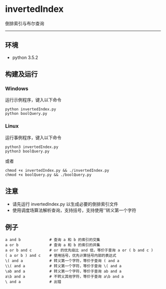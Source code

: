 
# invertedIndex
倒排索引与布尔查询

---------


## 环境
+ python 3.5.2


## 构建及运行

### Windows
运行示例程序，键入以下命令

    python invertedIndex.py
    python boolQuery.py

### Linux
运行事例程序，键入以下命令

    python3 invertedIndex.py
    python3 boolQuery.py

或者

    chmod +x invertedIndex.py && ./invertedIndex.py
    chmod +x boolQuery.py && ./boolQuery.py


## 注意
+ 请先运行 invertedIndex.py 以生成必要的倒排索引文件
+ 使用调度场算法解析查询，支持括号，支持使用'\'转义第一个字符

## 例子

    a and b             # 查询 a 和 b 的索引的交集
    a or b              # 查询 a 和 b 的索引的并集
    a or b and c        # or 的优先级比 and 低，等价于查询 a or ( b and c )
    ( a or b ) and c    # 使用括号，优先计算括号内部的表达式
    \( and a            # 转义第一个字符，等价于查询 ( and a
    \\( and a           # 转义第一个字符，等价于查询 \( and a
    \ab and a           # 转义第一个字符，等价于查询 ab and a
    a\b and a           # 不转义其他字符，等价于查询 a\b and a
    \ and a             # 出错
